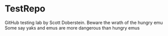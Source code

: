 # TestRepo
GitHub testing lab by Scott Doberstein.
Beware the wrath of the hungry emu
Some say yaks and emus are more dangerous than hungry emus
